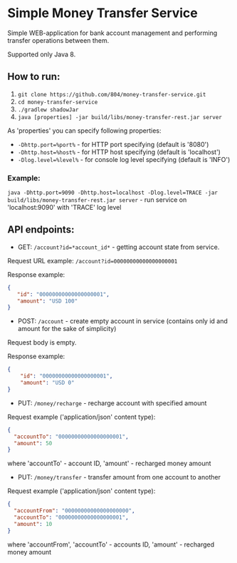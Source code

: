 # Simple Money Transfer Service

Simple WEB-application for bank account management and performing transfer operations between them.

Supported only Java 8.

## How to run:

1. `git clone https://github.com/804/money-transfer-service.git`
2. `cd money-transfer-service`
3. `./gradlew shadowJar`
4. `java [properties] -jar build/libs/money-transfer-rest.jar server`

As 'properties' you can specify following properties:
 - `-Dhttp.port=%port%` - for HTTP port specifying (default is '8080')
 - `-Dhttp.host=%host%` - for HTTP host specifying (default is 'localhost')
 - `-Dlog.level=%level%` - for console log level specifying (default is 'INFO')
 
### Example:
`java -Dhttp.port=9090 -Dhttp.host=localhost -Dlog.level=TRACE -jar build/libs/money-transfer-rest.jar server` - run service on 'localhost:9090' with 'TRACE' log level

## API endpoints: 

 - GET: `/account?id=*account_id*` - getting account state from service.
  
  Request URL example: `/account?id=00000000000000000001`

  Response example:
   ```json
  {
      "id": "00000000000000000001",
      "amount": "USD 100"
  }
   ```

 - POST: `/account` - create empty account in service (contains only id and amount for the sake of simplicity)

  Request body is empty.
  
  Response example:
  
  ```json
  {
      "id": "00000000000000000001",
      "amount": "USD 0"
  }
  ```
  
 - PUT: `/money/recharge` - recharge account with specified amount
  
  Request example ('application/json' content type):
  ```json
  {
  	"accountTo": "00000000000000000001",
  	"amount": 50
  }
  ```
  where 'accountTo' - account ID, 'amount' - recharged money amount
  
 - PUT: `/money/transfer` - transfer amount from one account to another
  
  Request example ('application/json' content type):
  ```json
  {
  	"accountFrom": "00000000000000000000",
  	"accountTo": "00000000000000000001",
  	"amount": 10
  }
  ```
  where 'accountFrom', 'accountTo' - accounts ID, 'amount' - recharged money amount